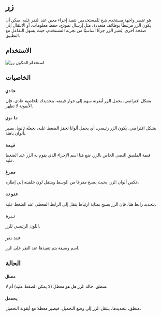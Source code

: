 # زر

هو عنصر واجهة مستخدم يتيح للمستخدمين تنفيذ إجراء معين عند النقر عليه. يمكن أن يكون الزر مرتبطًا بوظائف متعددة، مثل إرسال نموذج، حفظ معلومات، أو الانتقال إلى صفحة أخرى. يُعتبر الزر جزءًا أساسيًا من تجربة المستخدم، حيث يسهل التفاعل مع التطبيق.

## الاستخدام

![استخدام المكون زر](link_to_your_screenshot.png)

## الخاصيات

### ```عادي```
بشكل افتراضي، يحمل الزر أيقونة سهم إلى جوار قيمته، بتحديدك للخاصية عادي، فإن الأيقونة لا تظهر.

### ```تانوي```
بشكل افتراضي، يكون الزر رئيسي، أي يحمل ألوانا تحفز الضغط عليه، بجعله ثانويا، يصير بألوان باهتة.

### ```قيمة```
قيمة الملصق النصي الخاص بالزر، ضع هنا اسم الإجراء الذي يقوم به الزر عند الضغط عليه.

### ```مفرغ```
عكس ألوان الزر، بحيث يصبح مفرغا من الوسط وينتقل لون خلفيته إلى إطاره.

### ```عنونت```
بتحديد رابط هنا، فإن الزر يصبح بمثابة ارتباط ينقل إلى الرابط المعطى عند الضغط عليه.

### ```نبرة```
اللون الرئيسي للزر.

### ```عندنقر```
اسم وضيفة يتم تنفيذها عند النقر على الزر.

## الحالة

### ```معطل```
منطق، حالة الزر هل هو معطل (لا يمكن الضغط عليه) أم لا.

### ```يحممل```
منطق، بتحديدها، ينتقل الزر إلى وضع التحميل، فيصير معطلا مع أيقونة التحميل.